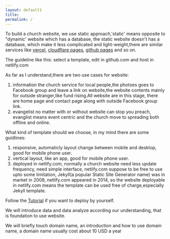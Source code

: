 ```yaml
---
layout: default1
title:
permalink: /
---
```


To build a church website, we use static approach,'static' means opposite to "dynamic' website which has a database, the static website doesn't has a database, which make it less complicated and light-weight,there are similar services like [vercel](https://vercel.com/), [cloudflare pages](https://pages.cloudflare.com/), [github pages](https://pages.github.com) and so on.

The guideline like this: select a template, edit in github.com and host in netlify.com 

As far as I understand,there are two use cases for website:

1. information
the church service for local people,the photoes goes to Facebook group and leave a link on website,the website contents mainly for outside stranger,like fund rising.All website are in this stage, there are home page and contact page along with outside Facebook group link.
2. evangelist
no matter with or without website can stop you preach, evanglist means event centric and the church move to spreading both offline and online.

What kind of template should we choose, in my mind there are some guidlines:

1. responsive, automaticly layout change between mobile and desktop, good for mobile phone user.
2. vertical layout, like an app, good for mobile phone user.
3. deployed in netlify.com, normally a church website need less update frequency, need simple interface, netlify.com suppose to be free to use upto some limitation, Jekyll(a popular Static Site Generator name) was in market in 2008, netlify.com appeared in 2014, so the website deployable in netlify.com means the template can be used free of charge,especially Jekyll template.


Follow the [Tutorial](/tutorial) if you want to deploy by yourself.

We will introduce data and data analyze according our understanding, that is foundation to use website.

We will briefly touch domain name, an introduction and how to use domain name, a domain name usually cost about 10 USD a year 


